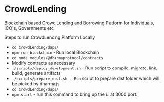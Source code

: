 # CrowdLending
Blockchain based Crowd Lending and Borrowing Platform for Individuals, ICO's, Governments etc

Steps to run CrowdLending Platform Locally
- `cd CrowdLending/dapp/`
- `npm run blockchain`  - Run local Blockchain
- `cd node_modules/@dharmaprotocol/contracts`
- Modify contracts as necessary 
- `./scripts/deploy_development.sh` - Run script to compile, migrate, link, build, generate artifacts
- `./scripts/prepare_dist.sh - Run` script to prepare dist folder which will be picked by dharma.js
- `cd CrowdLending/dapp/`
- `npm start` - run this command to bring up the ui at 3000 port.
